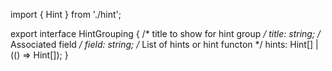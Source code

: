 import { Hint } from './hint';

export interface HintGrouping {
  /* title to show for hint group */
  title: string;
  /* Associated field */
  field: string;
  /* List of hints or hint functon */
  hints: Hint[] | (() => Hint[]);
}
